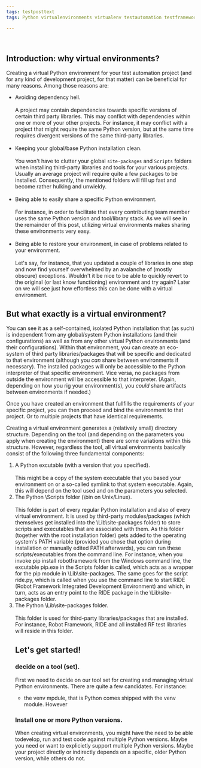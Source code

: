 ```yaml
---
tags: testposttext
tags: Python virtualenvironments virtualenv testautomation testframeworks robotframework

---
```


<br>
<h2> Introduction: why virtual environments? </h2>

Creating a virtual Python environment for your test automation project (and for any kind of development project, for that matter) can be beneficial for many reasons. Among those reasons are:

<ul>
<li> Avoiding dependency hell. <br><br> A project may contain dependencies towards specific versions of certain third party libraries. This may conflict with dependencies within one or more of your other projects. For instance, it may conflict with a project that might require the same Python version, but at the same time requires divergent versions of the same third-party libraries.</li><br>

<li> Keeping your global/base Python installation clean. <br><br> You won't have to clutter your global <code>site-packages</code> and <code>Scripts</code> folders when installing third-party libraries and tools for your various projects. Usually an average project will require quite a few packages to be installed. Consequently, the mentioned folders will fill up fast and become rather hulking and unwieldy.</li><br>

<li> Being able to easily share a specific Python environment. <br><br> For instance, in order to facilitate that every contributing team member uses the same Python version and tool/library stack. As we will see in the remainder of this post, utilizing virtual environments makes sharing these environments very easy.</li><br>

<li> Being able to restore your environment, in case of problems related to your environment. <br><br> Let's say, for instance, that you updated a couple of libraries in one step and now find yourself overwhelmed by an avalanche of (mostly obscure) exceptions. Wouldn't it be nice to be able to quickly revert to the original (or last know functioning) environment and try again? Later on we will see just how effortless this can be done with a virtual environment.</li>
</ul>

<h2> But what exactly is a virtual environment? </h2>

You can see it as a self-contained, isolated Python installation that (as such) is independent from any global/system Python installations (and their configurations) as well as from any other virtual Python environments (and their configurations). Within that environment, you can create an eco-system of third party libraries/packages that will be specific and dedicated to that environment (although you <i>can</i> share between environments if necessary). The installed packages will only be accessible to the Python interpreter of that specific environment. Vice versa, no packages from outside the environment will be accessible to that interpreter. (Again, depending on how you rig your environment(s), you <i>could</i> share artifacts between environments if needed.)

Once you have created an environment that fullfills the requirements of your specific project, you can then proceed and bind the environment to that project. Or to multiple projects that have identical requirements.

Creating a virtual environment generates a (relatively small) directory structure. Depending on the tool (and depending on the parameters you apply when creating the environment) there are some variations within this structure. However, regardless the tool, all virtual environments basically consist of the following three fundamental components:

<ol>
<li> A Python excutable (with a version that you specified). </li><br> This might be a copy of the system executable that you based your environment on or a so-called symlink to that system executable. Again, this will depend on the tool used and on the parameters you selected.</li>

<li> The Python \Scripts folder (\bin on Unix/Linux). </li><br> This folder is part of every regular Python installation and also of every virtual environment. It is used by third-party modules/packages (which themselves get installed into the \Lib\site-packages folder) to store scripts and executables that are associated with them. As this folder (together with the root installation folder) gets added to the operating system's PATH variable (provided you chose that option during installation or manually edited PATH afterwards), you can run these scripts/executables from the command line. For instance, when you invoke pip install robotframework from the Windows command line, the excutable pip.exe in the Scripts folder is called, which acts as a wrapper for the pip module in \Lib\site-packages. The same goes for the script ride.py, which is called when you use the command line to start RIDE (Robot Framework Integrated Development Environment) and which, in turn, acts as an entry point to the RIDE package in the \Lib\site-packages folder.

<li> The Python \Lib\site-packages folder. </li><br> This folder is used for third-party libraries/packages that are installed. For instance, Robot Framework, RIDE and all installed RF test libraries will reside in this folder.

<h2> Let's get started! </h2>
  
<h3> decide on a tool (set). </h3>

First we need to decide on our tool set for creating and managing virtual Python environments. There are quite a few candidates. For instance:

- the venv mpdule, that is Python comes shipped with the venv module. However

<h3> Install one or more Python versions. </h3>

When creating virtual environments, you might have the need to be able todevelop, run and test code against multiple Python versions. Maybe you need or want to explicietly support multiple Python versions. Maybe your project directly or indirectly depends on a specific, older Python version, while others do not.


